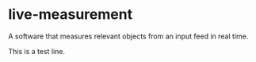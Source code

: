 # live-measurement
A software that measures relevant objects from an input feed in real time.

This is a test line.